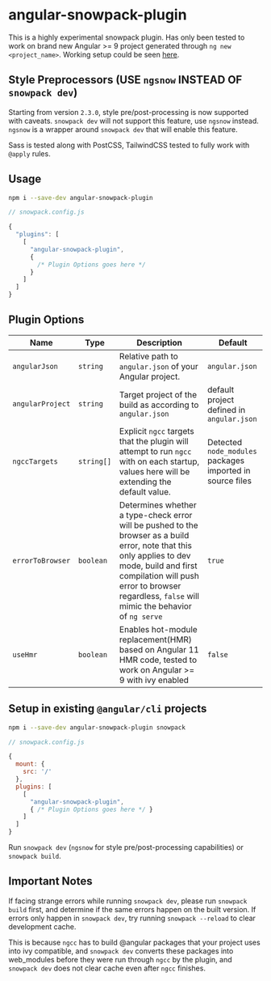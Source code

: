 # angular-snowpack-plugin

This is a highly experimental snowpack plugin. Has only been tested to work on brand new Angular >= 9 project generated through `ng new <project_name>`. Working setup could be seen [here](https://github.com/phantasmalmira/AngularSnowpackDemo).

## Style Preprocessors (USE `ngsnow` INSTEAD OF `snowpack dev`)

Starting from version `2.3.0`, style pre/post-processing is now supported with caveats. `snowpack dev` will not support this feature, use `ngsnow` instead. `ngsnow` is a wrapper around `snowpack dev` that will enable this feature.

Sass is tested along with PostCSS, TailwindCSS tested to fully work with `@apply` rules.

## Usage

```bash
npm i --save-dev angular-snowpack-plugin
```

```js
// snowpack.config.js

{
  "plugins": [
    [
      "angular-snowpack-plugin",
      {
        /* Plugin Options goes here */
      }
    ]
  ]
}
```

## Plugin Options

| Name             | Type       | Description                                                                                                                                                                                                                                     | Default                                                                     |
| ---------------- | ---------- | ----------------------------------------------------------------------------------------------------------------------------------------------------------------------------------------------------------------------------------------------- | --------------------------------------------------------------------------- |
| `angularJson`    | `string`   | Relative path to `angular.json` of your Angular project.                                                                                                                                                                                        | `angular.json`                                                              |
| `angularProject` | `string`   | Target project of the build as according to `angular.json`                                                                                                                                                                                      | default project defined in `angular.json`                                   |
| `ngccTargets`    | `string[]` | Explicit `ngcc` targets that the plugin will attempt to run `ngcc` with on each startup, values here will be extending the default value.                                                                                                                | Detected `node_modules` packages imported in source files |
| `errorToBrowser` | `boolean`  | Determines whether a type-check error will be pushed to the browser as a build error, note that this only applies to dev mode, build and first compilation will push error to browser regardless, `false` will mimic the behavior of `ng serve` | `true`                                                                      |
| `useHmr`         | `boolean`  | Enables hot-module replacement\(HMR\) based on Angular 11 HMR code, tested to work on Angular >= 9 with ivy enabled                                                                                                                             | `false`                                                                     |

## Setup in existing `@angular/cli` projects

```bash
npm i --save-dev angular-snowpack-plugin snowpack
```

```js
// snowpack.config.js

{
  mount: {
    src: '/'
  },
  plugins: [
    [
      "angular-snowpack-plugin",
      { /* Plugin Options goes here */ }
    ]
  ]
}
```

Run `snowpack dev` (`ngsnow` for style pre/post-processing capabilities) or `snowpack build`.

## Important Notes

If facing strange errors while running `snowpack dev`, please run `snowpack build` first, and determine if the same errors happen on the built version.
If errors only happen in `snowpack dev`, try running `snowpack --reload` to clear development cache.

This is because `ngcc` has to build @angular packages that your project uses into ivy compatible, and `snowpack dev` converts these packages into web_modules before they were run through `ngcc` by the plugin, and `snowpack dev` does not clear cache even after `ngcc` finishes.
